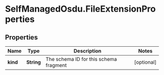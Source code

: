 # SelfManagedOsdu.FileExtensionProperties

## Properties
Name | Type | Description | Notes
------------ | ------------- | ------------- | -------------
**kind** | **String** | The schema ID for this schema fragment | [optional] 


